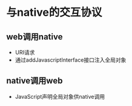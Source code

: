 # 与native的交互协议

## web调用native

* URI请求
* 通过addJavascriptInterface接口注入全局对象

## native调用web

* JavaScript声明全局对象供native调用